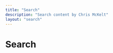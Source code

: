 ```yaml
---
title: "Search"
description: "Search content by Chris McKelt"
layout: "search"
---
```


# Search
